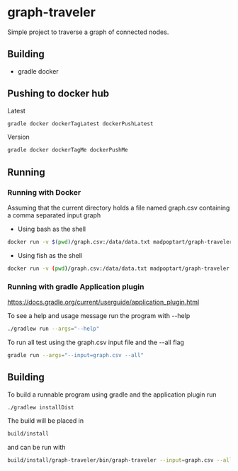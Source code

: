 # graph-traveler
Simple project to traverse a graph of connected nodes.

## Building
* gradle docker 

## Pushing to docker hub 
Latest
```bash 
gradle docker dockerTagLatest dockerPushLatest 
```
Version 
```bash 
gradle docker dockerTagMe dockerPushMe 
```

## Running 

### Running with Docker
Assuming that the current directory holds a file named graph.csv containing a comma separated input graph

* Using bash as the shell 
```bash
docker run -v $(pwd)/graph.csv:/data/data.txt madpoptart/graph-traveler --input /data/data.txt --all
```
* Using fish as the shell
```bash
docker run -v (pwd)/graph.csv:/data/data.txt madpoptart/graph-traveler --input /data/data.txt --all
```

### Running with gradle Application plugin
https://docs.gradle.org/current/userguide/application_plugin.html

To see a help and usage message run the program with --help
```bash
./gradlew run --args="--help"
```

To run all test using the graph.csv input file and the --all flag
```bash 
gradle run --args="--input=graph.csv --all"
```


## Building
To build a runnable program using gradle and the application plugin run
```bash
./gradlew installDist
```
The build will be placed in 
```bash
build/install
```
and can be run with 
```bash
build/install/graph-traveler/bin/graph-traveler --input=graph.csv --all 
```


